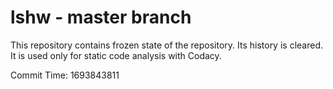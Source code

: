 # lshw - master branch

This repository contains frozen state of the repository.
Its history is cleared. It is used only for static code
analysis with Codacy.

Commit Time: 1693843811